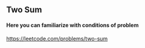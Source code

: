 ## Two Sum
#### Here you can familiarize with conditions of problem
https://leetcode.com/problems/two-sum
